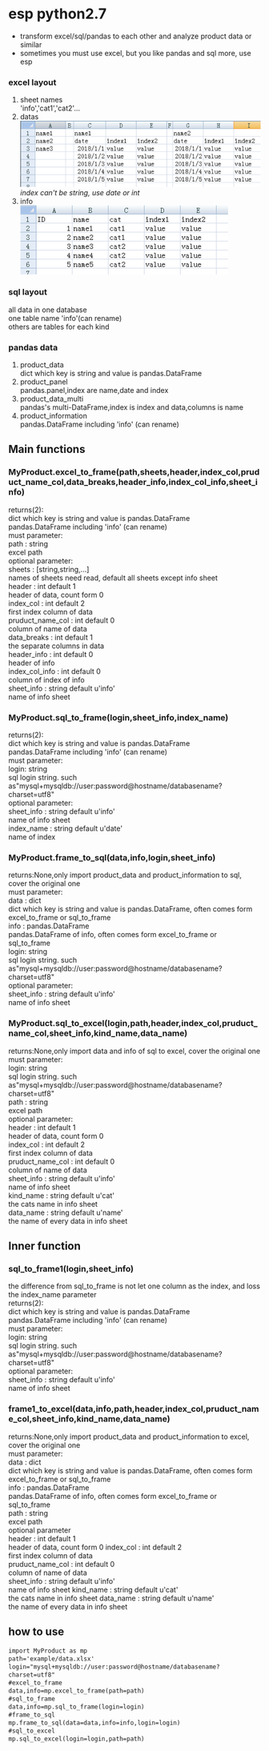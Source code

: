 # esp python2.7
- transform excel/sql/pandas to each other and analyze product data or similar
- sometimes you must use excel, but you like pandas and sql more, use esp

### excel layout 
1. sheet names  
'info','cat1','cat2'...
2. datas  
![](./jpg/120180123155746.png)  
*index can't be string, use date or int*  
3. info  
![](./jpg/220180123160111.png)  
### sql layout
all data in one database  
one table name 'info'(can rename)  
others are tables for each kind  
### pandas data
1. product_data  
dict which key is string and value is pandas.DataFrame
2. product_panel  
pandas.panel,index are name,date and index
3. product_data_multi  
pandas's multi-DataFrame,index is index and data,columns is name
4. product_information  
pandas.DataFrame including 'info' (can rename)
## Main functions
### MyProduct.excel_to_frame(path,sheets,header,index_col,pruduct_name_col,data_breaks,header_info,index_col_info,sheet_info)  
returns(2):  
dict which key is string and value is pandas.DataFrame  
pandas.DataFrame including 'info' (can rename)  
must parameter:  
path : string  
excel path  
optional parameter:  
sheets : [string,string,...]  
names of sheets need read, default all sheets except info sheet  
header : int default 1  
header of data, count form 0  
index_col : int default 2  
first index column of data  
pruduct_name_col : int default 0  
column of name of data  
data_breaks : int default 1  
the separate columns in data  
header_info : int default 0  
header of info  
index_col_info : int default 0  
column of index of info  
sheet_info : string default u'info'  
name of info sheet  

### MyProduct.sql_to_frame(login,sheet_info,index_name)
returns(2):  
dict which key is string and value is pandas.DataFrame  
pandas.DataFrame including 'info' (can rename)  
must parameter:  
login: string  
sql login string. such as"mysql+mysqldb://user:password@hostname/databasename?charset=utf8"  
optional parameter:  
sheet_info : string default u'info'  
name of info sheet  
index_name : string default u'date'  
name of index  

### MyProduct.frame_to_sql(data,info,login,sheet_info)  
returns:None,only import product_data and product_information to sql, cover the original one  
must parameter:  
data : dict  
dict which key is string and value is pandas.DataFrame, often comes form excel_to_frame or sql_to_frame  
info : pandas.DataFrame  
pandas.DataFrame of info, often comes form excel_to_frame or sql_to_frame  
login: string  
sql login string. such as"mysql+mysqldb://user:password@hostname/databasename?charset=utf8"  
optional parameter:  
sheet_info : string default u'info'  
name of info sheet  

### MyProduct.sql_to_excel(login,path,header,index_col,pruduct_name_col,sheet_info,kind_name,data_name)
returns:None,only import data and info of sql to excel, cover the original one  
must parameter:  
login: string  
sql login string. such as"mysql+mysqldb://user:password@hostname/databasename?charset=utf8"  
path : string  
excel path  
optional parameter:  
header : int default 1  
header of data, count form 0  
index_col : int default 2  
first index column of data  
pruduct_name_col : int default 0  
column of name of data  
sheet_info : string default u'info'  
name of info sheet  
kind_name : string default u'cat'  
the cats name in info sheet  
data_name : string default u'name'  
the name of every data in info sheet  

## Inner function
### sql_to_frame1(login,sheet_info)  
the difference from sql_to_frame is not let one column as the index, and loss the index_name parameter  
returns(2):  
dict which key is string and value is pandas.DataFrame  
pandas.DataFrame including 'info' (can rename)  
must parameter:  
login: string  
sql login string. such as"mysql+mysqldb://user:password@hostname/databasename?charset=utf8"  
optional parameter:  
sheet_info : string default u'info'  
name of info sheet  

### frame1_to_excel(data,info,path,header,index_col,pruduct_name_col,sheet_info,kind_name,data_name)
returns:None,only import product_data and product_information to excel, cover the original one  
must parameter:  
data : dict  
dict which key is string and value is pandas.DataFrame, often comes form excel_to_frame or sql_to_frame  
info : pandas.DataFrame  
pandas.DataFrame of info, often comes form excel_to_frame or sql_to_frame  
path : string  
excel path  
optional parameter   
header : int default 1  
header of data, count form 0 
index_col : int default 2  
first index column of data  
pruduct_name_col : int default 0  
column of name of data  
sheet_info : string default u'info'  
name of info sheet
kind_name : string default u'cat'  
the cats name in info sheet
data_name : string default u'name'  
the name of every data in info sheet  
  
## how to use

```
import MyProduct as mp
path='example/data.xlsx'
login="mysql+mysqldb://user:password@hostname/databasename?charset=utf8"
#excel_to_frame
data,info=mp.excel_to_frame(path=path)
#sql_to_frame
data,info=mp.sql_to_frame(login=login)
#frame_to_sql
mp.frame_to_sql(data=data,info=info,login=login)
#sql_to_excel
mp.sql_to_excel(login=login,path=path)
```



